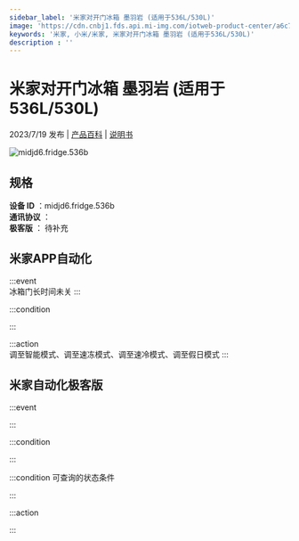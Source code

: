 ```yaml
---
sidebar_label: '米家对开门冰箱 墨羽岩 (适用于536L/530L)'
image: 'https://cdn.cnbj1.fds.api.mi-img.com/iotweb-product-center/a6c74b30255848497b2655d0c8fb7502_1654164790017.png?GalaxyAccessKeyId=AKVGLQWBOVIRQ3XLEW&Expires=9223372036854775807&Signature=ablhgCwEx6dXXFkFsGgc2YJX7cI='
keywords: '米家, 小米/米家, 米家对开门冰箱 墨羽岩 (适用于536L/530L)'
description : ''
---
```

# 米家对开门冰箱 墨羽岩 (适用于536L/530L)

2023/7/19 发布 | [产品百科](https://home.mi.com/webapp/content/baike/product/index.html?model=midjd6.fridge.536b/) | [说明书](https://home.mi.com/views/introduction.html?model=midjd6.fridge.536b&region=cn)

![midjd6.fridge.536b](https://cdn.cnbj1.fds.api.mi-img.com/iotweb-product-center/a6c74b30255848497b2655d0c8fb7502_1654164790017.png?GalaxyAccessKeyId=AKVGLQWBOVIRQ3XLEW&Expires=9223372036854775807&Signature=ablhgCwEx6dXXFkFsGgc2YJX7cI=)

## 规格  
> 
**设备 ID** ：midjd6.fridge.536b  
**通讯协议** ：  
**极客版**  ： 待补充 


## 米家APP自动化  

:::event  
冰箱门长时间未关
:::

:::condition  

:::

:::action   
调至智能模式、调至速冻模式、调至速冷模式、调至假日模式
:::

## 米家自动化极客版  

:::event  

:::

:::condition  

:::

:::condition 可查询的状态条件  

:::

:::action  

:::

        
